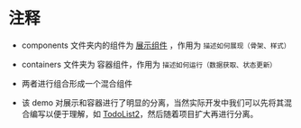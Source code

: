 # 注释

* components 文件夹内的组件为 [展示组件](https://cn.redux.js.org/docs/basics/UsageWithReact.html) ，作用为 `描述如何展现（骨架、样式）`

* containers 文件夹为 容器组件，作用为 `描述如何运行（数据获取、状态更新）`

* 两者进行组合形成一个混合组件

* 该 demo 对展示和容器进行了明显的分离，当然实际开发中我们可以先将其混合编写以便于理解，如 [TodoList2](https://github.com/KokoTa/react-book-program/tree/master/other/TodoList-demo)，然后随着项目扩大再进行分离。
